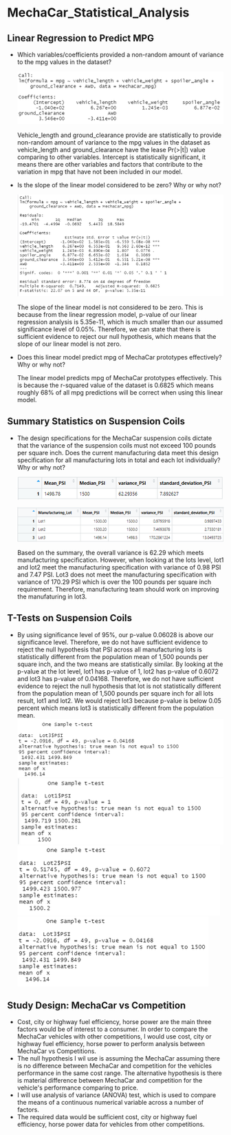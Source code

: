 # MechaCar_Statistical_Analysis
## Linear Regression to Predict MPG


- Which variables/coefficients provided a non-random amount of variance to the mpg values in the dataset?

    ![](/img/lm.PNG)

    Vehicle_length and ground_clearance provide are statistically to provide non-random amount of variance to the mpg values in the dataset as vehicle_length and ground_clearance have the lease Pr(>|t|) value comparing to other variables. Intercept is statistically significant, it means there are other variables and factors that contribute to the variation in mpg that have not been included in our model.  


- Is the slope of the linear model considered to be zero? Why or why not?

    ![](/img/summary.PNG)

    The slope of the linear model is not considered to be zero. This is because from the linear regression model, p-value of our linear regression analysis is 5.35e-11, which is much smaller than our assumed significance level of 0.05%. Therefore, we can state that there is sufficient evidence to reject our null hypothesis, which means that the slope of our linear model is not zero.


   
- Does this linear model predict mpg of MechaCar prototypes effectively? Why or why not?

    The linear model predicts mpg of MechaCar prototypes effectively. This is because the r-squared value of the dataset is 0.6825 which means roughly 68% of all mpg predictions will be correct when using this linear model. 

## Summary Statistics on Suspension Coils


 - The design specifications for the MechaCar suspension coils dictate that the variance of the suspension coils must not exceed 100 pounds per square inch. Does the current manufacturing data meet this design specification for all manufacturing lots in total and each lot individually? Why or why not?

    ![](/img/Summary_coil.PNG)

    ![](/img/lot_summary_coil.PNG)

    Based on the summary, the overall variance is 62.29 which meets manufacturing specification. However, when looking at the lots level, lot1 and lot2 meet the manufacturing specification with variance of 0.98 PSI and 7.47 PSI. Lot3 does not meet the manufacturing specification with variance of 170.29 PSI which is over the 100 pounds per square inch requirement. Therefore, manufacturing team should work on improving the manufaturing in lot3. 


 ## T-Tests on Suspension Coils

 - By using significance level of 95%, our p-value 0.06028 is above our significance level. Therefore, we do not have sufficient evidence to reject the null hypothesis that PSI across all manufacturing lots is statistically different from the population mean of 1,500 pounds per square inch, and the two means are statistically similar. By looking at the p-value at the lot level, lot1 has p-value of 1, lot2 has p-value of 0.6072 and lot3 has p-value of 0.04168. Therefore, we do not have sufficient evidence to reject the null hypothesis that lot is not statistically different from the population mean of 1,500 pounds per square inch for all lots result, lot1 and lot2. We would reject lot3 because p-value is below 0.05 percent which means lot3 is statistically different from the population mean.
    ![](/img/All_t_test.PNG)
    ![](/img/Lot1_t_test.PNG)
    ![](/img/Lot2_t_test.PNG)
    ![](/img/Lot3_t_test.PNG)

## Study Design: MechaCar vs Competition
- Cost, city or highway fuel efficiency, horse power are the main three factors would be of interest to a consumer. In order to compare the MechaCar vehicles with other competitions, I would use cost, city or highway fuel efficiency, horse power to perform analysis between MechaCar vs Competitions. 
- The null hypothesis I wil use is assuming the MechaCar assuming there is no difference between MechaCar and competition for the vehicles performance in the same cost range. The alternative hypothesis is there is material difference between MechaCar and competition for the vehicle's performance comparing to price.
- I will use analysis of variance (ANOVA) test, which is used to compare the means of a continuous numerical variable across a number of factors.
- The required data would be sufficient cost, city or highway fuel efficiency, horse power data for vehicles from other competitions. 